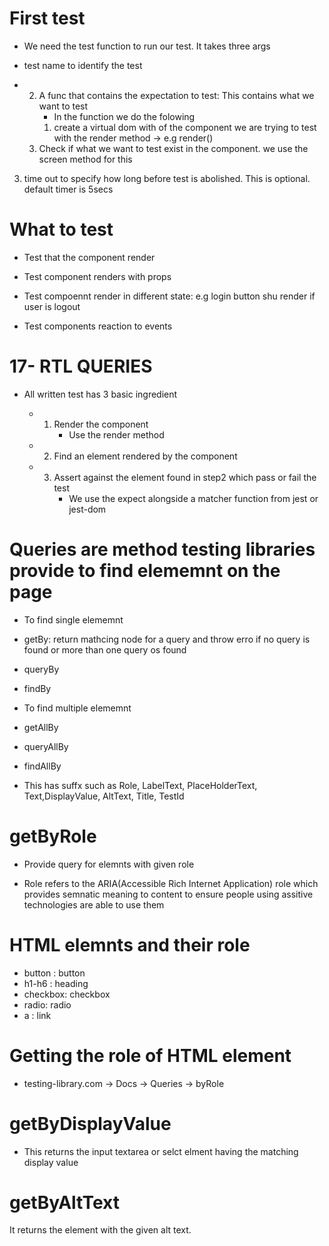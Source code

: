 # First test

- We need the test function to run our test. It takes three args

- test name to identify the test
- 2. A func that contains the expectation to test: This contains what we want to test
     - In the function we do the folowing
     1. create a virtual dom with of the component we are trying to test with the render method
        -> e.g render(<Greet/>)
  3. Check if what we want to test exist in the component. we use the screen method for this

3.  time out to specify how long before test is abolished. This is optional. default timer is 5secs

# What to test

- Test that the component render
- Test component renders with props
- Test compoennt render in different state: e.g login button shu render if user is logout

- Test components reaction to events

# 17- RTL QUERIES

- All written test has 3 basic ingredient

  - 1.  Render the component
        - Use the render method
  - 2.  Find an element rendered by the component

  - 3.  Assert against the element found in step2 which pass or fail the test
        - We use the expect alongside a matcher function from jest or jest-dom

# Queries are method testing libraries provide to find elememnt on the page

- To find single elememnt

- getBy: return mathcing node for a query and throw erro if no query is found or more than one query os found
- queryBy
- findBy
- To find multiple elememnt

- getAllBy
- queryAllBy
- findAllBy

- This has suffx such as Role, LabelText, PlaceHolderText, Text,DisplayValue, AltText, Title, TestId

# getByRole

- Provide query for elemnts with given role

- Role refers to the ARIA(Accessible Rich Internet Application) role which provides semnatic meaning to content to ensure people using assitive technologies are able to use them

# HTML elemnts and their role

- button : button
- h1-h6 : heading
- checkbox: checkbox
- radio: radio
- a : link

# Getting the role of HTML element

- testing-library.com -> Docs -> Queries -> byRole

# getByDisplayValue

- This returns the input textarea or selct elment having the matching display value

# getByAltText

It returns the element with the given alt text.
